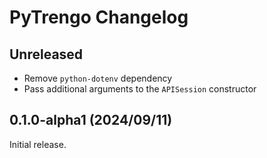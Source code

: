 # PyTrengo Changelog

## Unreleased

* Remove `python-dotenv` dependency
* Pass additional arguments to the `APISession` constructor

## 0.1.0-alpha1 (2024/09/11)

Initial release.